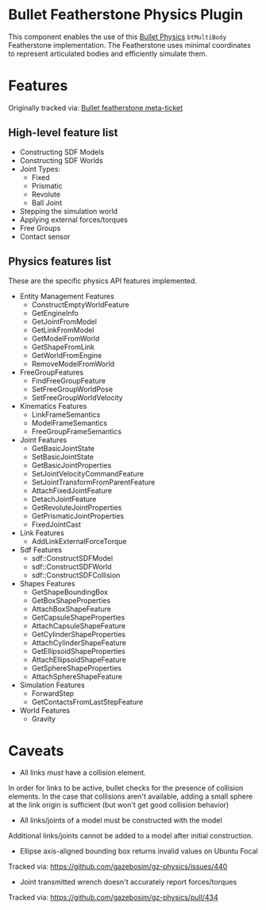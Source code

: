 # Bullet Featherstone Physics Plugin

This component enables the use of this [Bullet Physics](https://github.com/bulletphysics/bullet3) `btMultiBody` Featherstone implementation.
The Featherstone uses minimal coordinates to represent articulated bodies and efficiently simulate them.
 
# Features

Originally tracked via: [Bullet featherstone meta-ticket](https://github.com/gazebosim/gz-physics/issues/423)

## High-level feature list

* Constructing SDF Models
* Constructing SDF Worlds
* Joint Types: 
  * Fixed
  * Prismatic
  * Revolute
  * Ball Joint
* Stepping the simulation world
* Applying external forces/torques
* Free Groups
* Contact sensor

## Physics features list

These are the specific physics API features implemented.

* Entity Management Features 
  * ConstructEmptyWorldFeature
  * GetEngineInfo
  * GetJointFromModel
  * GetLinkFromModel
  * GetModelFromWorld
  * GetShapeFromLink
  * GetWorldFromEngine
  * RemoveModelFromWorld
* FreeGroupFeatures
  * FindFreeGroupFeature
  * SetFreeGroupWorldPose
  * SetFreeGroupWorldVelocity
* Kinematics Features
  * LinkFrameSemantics
  * ModelFrameSemantics
  * FreeGroupFrameSemantics
* Joint Features
  * GetBasicJointState
  * SetBasicJointState
  * GetBasicJointProperties
  * SetJointVelocityCommandFeature
  * SetJointTransformFromParentFeature
  * AttachFixedJointFeature
  * DetachJointFeature
  * GetRevoluteJointProperties
  * GetPrismaticJointProperties
  * FixedJointCast
* Link Features
  * AddLinkExternalForceTorque
* Sdf Features
  * sdf::ConstructSDFModel
  * sdf::ConstructSDFWorld
  * sdf::ConstructSDFCollision
* Shapes Features
  * GetShapeBoundingBox
  * GetBoxShapeProperties
  * AttachBoxShapeFeature
  * GetCapsuleShapeProperties
  * AttachCapsuleShapeFeature
  * GetCylinderShapeProperties
  * AttachCylinderShapeFeature
  * GetEllipsoidShapeProperties
  * AttachEllipsoidShapeFeature
  * GetSphereShapeProperties
  * AttachSphereShapeFeature
* Simulation Features
  * ForwardStep
  * GetContactsFromLastStepFeature
* World Features
  * Gravity

# Caveats

* All links _must_ have a collision element.

In order for links to be active, bullet checks for the presence of collision elements.
In the case that collisions aren't available, adding a small sphere at the link origin is sufficient (but won't get good collision behavior)

* All links/joints of a model must be constructed with the model

Additional links/joints cannot be added to a model after initial construction.

* Ellipse axis-aligned bounding box returns invalid values on Ubuntu Focal

Tracked via: https://github.com/gazebosim/gz-physics/issues/440

* Joint transmitted wrench doesn't accurately report forces/torques

Tracked via: https://github.com/gazebosim/gz-physics/pull/434
